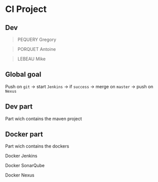 # CI Project

## Dev 
> PEQUERY Gregory

> PORQUET Antoine

> LEBEAU Mike

## Global goal

Push on `git` -> start `Jenkins` -> if `success` -> merge on `master` -> push on `Nexus`


## Dev part

Part wich contains the maven project

## Docker part 

Part wich contains the dockers

Docker Jenkins

Docker SonarQube

Docker Nexus